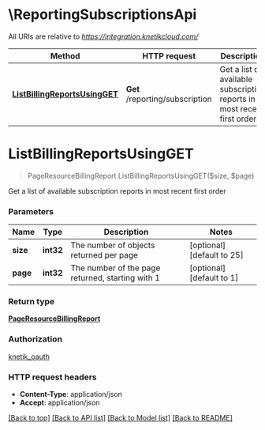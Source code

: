 # \ReportingSubscriptionsApi

All URIs are relative to *https://integration.knetikcloud.com/*

Method | HTTP request | Description
------------- | ------------- | -------------
[**ListBillingReportsUsingGET**](ReportingSubscriptionsApi.md#ListBillingReportsUsingGET) | **Get** /reporting/subscription | Get a list of available subscription reports in most recent first order


# **ListBillingReportsUsingGET**
> PageResourceBillingReport ListBillingReportsUsingGET($size, $page)

Get a list of available subscription reports in most recent first order


### Parameters

Name | Type | Description  | Notes
------------- | ------------- | ------------- | -------------
 **size** | **int32**| The number of objects returned per page | [optional] [default to 25]
 **page** | **int32**| The number of the page returned, starting with 1 | [optional] [default to 1]

### Return type

[**PageResourceBillingReport**](PageResource«BillingReport».md)

### Authorization

[knetik_oauth](../README.md#knetik_oauth)

### HTTP request headers

 - **Content-Type**: application/json
 - **Accept**: application/json

[[Back to top]](#) [[Back to API list]](../README.md#documentation-for-api-endpoints) [[Back to Model list]](../README.md#documentation-for-models) [[Back to README]](../README.md)

